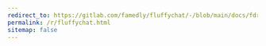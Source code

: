 ```yaml
---
redirect_to: https://gitlab.com/famedly/fluffychat/-/blob/main/docs/fdroid_repo.md
permalink: /r/fluffychat.html
sitemap: false
---
```

